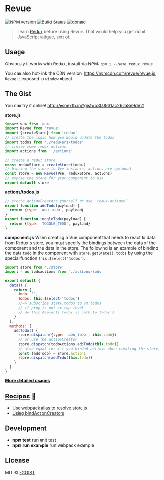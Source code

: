 # Revue

[![NPM version](https://img.shields.io/npm/v/revue.svg?style=flat)](https://npmjs.com/package/revue) [![Build Status](https://img.shields.io/circleci/project/revue/revue/master.svg?style=flat)](https://circleci.com/gh/revue/revue) [![donate](https://img.shields.io/badge/$-donate-ff69b4.svg?maxAge=2592000&style=flat)](https://github.com/egoist/donate)

> Learn [Redux](http://redux.js.org/) before using Revue. That would help you get rid of JavaScript fatigue, sort of.

## Usage

Obviously it works with Redux, install via NPM: `npm i --save redux revue`

You can also hot-link the CDN version: https://npmcdn.com/revue/revue.js, `Revue` is exposed to `window` object.

## The Gist

You can try it online! http://esnextb.in/?gist=b300931ac26da8e9de2f

**store.js**

```js
import Vue from 'vue'
import Revue from 'revue'
import {createStore} from 'redux'
// create the logic how you would update the todos
import todos from './reducers/todos'
// create some redux actions
import actions from './actions'

// create a redux store
const reduxStore = createStore(todos)
// binding the store to Vue instance, actions are optional
const store = new Revue(Vue, reduxStore, actions)
// expose the store for your component to use
export default store
```

**actions/todos.js**

```js
// create actionCreators yourself or use `redux-actions`
export function addTodo(payload) {
  return {type: 'ADD_TODO', payload}
}
export function toggleTodo(payload) {
  return {type: 'TOGGLE_TODO', payload}
}
```

**component.js**
When creating a Vue component that needs to react to data from Redux's store, you must specify the bindings between the data of the component and the data in the store. The following is an example of binding the data `todo` in the component with `store.getState().todos` by using the special function `this.$select('todos')`.

```js
import store from './store'
import * as todoActions from './actions/todo'

export default {
  data() {
    return {
      todo: '',
      todos: this.$select('todos')
      //=> subscribe state.todos to vm.todos
      // if prop is not in top level
      // do this.$select('todos as path.to.todos')
    }
  },
  methods: {
    addTodo() {
      store.dispatch({type: 'ADD_TODO', this.todo})
      // or use the actionCreator
      store.dispatch(todoActions.addTodo(this.todo))
      // also equal to: (if you binded actions when creating the store)
      const {addTodo} = store.actions
      store.dispatch(addTodo(this.todo))
    }
  }
}
```

[**More detailed usages**](/example)

## [Recipes](https://github.com/revue/revue/issues?q=is%3Aissue+is%3Aclosed+label%3Arecipe) 🍳

- [Use webpack alias to resolve store.js](https://github.com/revue/revue/issues/8)
- [Using bindActionCreators](https://github.com/revue/revue/issues/7)

## Development

- **npm test** run unit test
- **npm run example** run webpack example

## License

MIT &copy; [EGOIST](https://github.com/egoist)
